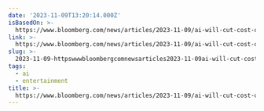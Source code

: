 ```yaml
---
date: '2023-11-09T13:20:14.000Z'
isBasedOn: >-
  https://www.bloomberg.com/news/articles/2023-11-09/ai-will-cut-cost-of-animated-films-by-90-jeff-katzenberg-says
link: >-
  https://www.bloomberg.com/news/articles/2023-11-09/ai-will-cut-cost-of-animated-films-by-90-jeff-katzenberg-says
slug: >-
  2023-11-09-httpswwwbloombergcomnewsarticles2023-11-09ai-will-cut-cost-of-animated-films-by-90-jeff-katzenberg-says
tags:
  - ai
  - entertainment
title: >-
  https://www.bloomberg.com/news/articles/2023-11-09/ai-will-cut-cost-of-animated-films-by-90-jeff-katzenberg-says
---
```


